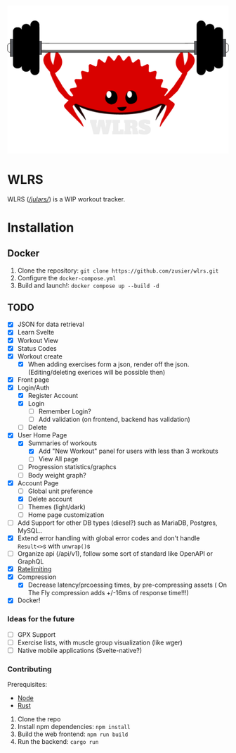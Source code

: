 ![](public/logo.png)

# WLRS

WLRS (_[/julərs/](http://ipa-reader.xyz/?text=jul%C9%99rs)_) is a WIP workout tracker.

# Installation

## Docker

1. Clone the repository: `git clone https://github.com/zusier/wlrs.git`
2. Configure the `docker-compose.yml`
3. Build and launch!: `docker compose up --build -d`

## TODO

- [x] JSON for data retrieval
- [x] Learn Svelte
- [x] Workout View
- [x] Status Codes
- [x] Workout create
  - [x] When adding exercises form a json, render off the json. (Editing/deleting exerices will be possible then)
- [x] Front page
- [x] Login/Auth
  - [x] Register Account
  - [x] Login
    - [ ] Remember Login?
    - [ ] Add validation (on frontend, backend has validation)
  - [ ] Delete
- [x] User Home Page
  - [x] Summaries of workouts
    - [x] Add "New Workout" panel for users with less than 3 workouts
    - [ ] View All page
  - [ ] Progression statistics/graphcs
  - [ ] Body weight graph?
- [x] Account Page
  - [ ] Global unit preference
  - [x] Delete account
  - [ ] Themes (light/dark)
  - [ ] Home page customization
- [ ] Add Support for other DB types (diesel?) such as MariaDB, Postgres, MySQL.. 
- [x] Extend error handling with global error codes and don't handle `Result<>`s with `unwrap()`s
- [ ] Organize api (/api/v1), follow some sort of standard like OpenAPI or GraphQL
- [x] [Ratelimiting](https://lib.rs/crates/rocket-governor)
- [x] Compression
  - [x] Decrease latency/prcoessing times, by pre-compressing assets ( On The Fly compression adds +/-16ms of response time!!!)
- [x] Docker!

### Ideas for the future

- [ ] GPX Support
- [ ] Exercise lists, with muscle group visualization (like wger)
- [ ] Native mobile applications (Svelte-native?)

### Contributing

Prerequisites:
- [Node](https://nodejs.org/)
- [Rust](https://www.rust-lang.org/tools/install)

1. Clone the repo
2. Install npm dependencies: `npm install`
3. Build the web frontend: `npm run build`
4. Run the backend: `cargo run`
